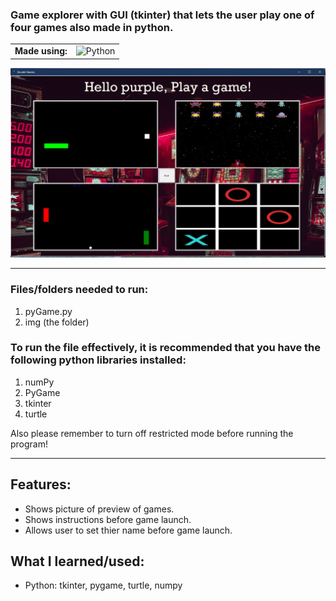 ### Game explorer with GUI (tkinter) that lets the user play one of four games also made in python.  

<table>
  <td align="center"><b>Made using:</b></td>
  <td> 
    <img title="Python" src="https://cdn.jsdelivr.net/gh/devicons/devicon/icons/python/python-original.svg" width="48" height="48" alt="Python" />
  </td>
</table>

<img src="files/preview.png">

________________________________________________________________________________________________________________
### Files/folders needed to run:
1. pyGame.py
2. img (the folder)

### To run the file effectively, it is recommended that you have the following python libraries installed:

1. numPy
2. PyGame
3. tkinter
4. turtle

Also please remember to turn off restricted mode before running the program! 
_________________________________________________________________________________________________________________

## Features: 
* Shows picture of preview of games. 
* Shows instructions before game launch. 
* Allows user to set thier name before game launch.

## What I learned/used: 
* Python: tkinter, pygame, turtle, numpy
